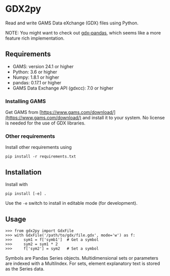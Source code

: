 # GDX2py

Read and write GAMS Data eXchange (GDX) files using Python.  

NOTE: You might want to check out [gdx-pandas](https://github.com/NREL/gdx-pandas), which seems like a more feature rich implementation.


## Requirements

- GAMS: version 24.1 or higher
- Python: 3.6 or higher
- Numpy: 1.8.1 or higher
- pandas: 0.17.1 or higher
- GAMS Data Exchange API (gdxcc): 7.0 or higher


### Installing GAMS

Get GAMS from [https://www.gams.com/download/](https://www.gams.com/download/) 
and install it to your system. No license is needed for the use of GDX libraries.


### Other requirements

Install other requirements using

    pip install -r requirements.txt


## Installation

Install with

    pip install [-e] .
    
Use the `-e` switch to install in editable mode (for development).


## Usage

    >>> from gdx2py import GdxFile
    >>> with GdxFile('/path/to/gdx/file.gdx', mode='w') as f:
    >>>     sym1 = f['symb1']  # Get a symbol
    >>>     sym2 = sym1 * 2 
    >>>     f['sym2'] = sym2   # Set a symbol

Symbols are Pandas Series objects. Multidimensional sets or parameters are 
indexed with a MultiIndex. For sets, element explanatory text is stored as 
the Series data.
 

